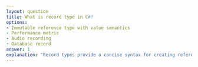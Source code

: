 ```yaml
---
layout: question
title: What is record type in C#?
options:
- Immutable reference type with value semantics
- Performance metric
- Audio recording
- Database record
answer: 1
explanation: "Record types provide a concise syntax for creating reference types with immutable properties and value-based equality."
---
```


